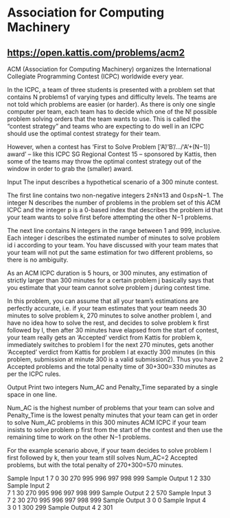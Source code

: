 # Association for Computing Machinery
## https://open.kattis.com/problems/acm2
ACM (Association for Computing Machinery) organizes the International Collegiate Programming Contest (ICPC) worldwide every year.

In the ICPC, a team of three students is presented with a problem set that contains N problems1 of varying types and difficulty levels. The teams are not told which problems are easier (or harder). As there is only one single computer per team, each team has to decide which one of the N! possible problem solving orders that the team wants to use. This is called the “contest strategy” and teams who are expecting to do well in an ICPC should use the optimal contest strategy for their team.

However, when a contest has ‘First to Solve Problem [‘A’/‘B’/.../‘A’+(N−1)] award’ – like this ICPC SG Regional Contest 15 – sponsored by Kattis, then some of the teams may throw the optimal contest strategy out of the window in order to grab the (smaller) award.

Input
The input describes a hypothetical scenario of a 300 minute contest.

The first line contains two non-negative integers 2≤N≤13 and 0≤p≤N−1. The integer N describes the number of problems in the problem set of this ACM ICPC and the integer p is a 0-based index that describes the problem id that your team wants to solve first before attempting the other N−1 problems.

The next line contains N integers in the range between 1 and 999, inclusive. Each integer i describes the estimated number of minutes to solve problem id i according to your team. You have discussed with your team mates that your team will not put the same estimation for two different problems, so there is no ambiguity.

As an ACM ICPC duration is 5 hours, or 300 minutes, any estimation of strictly larger than 300 minutes for a certain problem j basically says that you estimate that your team cannot solve problem j during contest time.

In this problem, you can assume that all your team’s estimations are perfectly accurate, i.e. if your team estimates that your team needs 30 minutes to solve problem k, 270 minutes to solve another problem l, and have no idea how to solve the rest, and decides to solve problem k first followed by l, then after 30 minutes have elapsed from the start of contest, your team really gets an ‘Accepted’ verdict from Kattis for problem k, immediately switches to problem l for the next 270 minutes, gets another ‘Accepted’ verdict from Kattis for problem l at exactly 300 minutes (in this problem, submission at minute 300 is a valid submission2). Thus you have 2 Accepted problems and the total penalty time of 30+300=330 minutes as per the ICPC rules.

Output
Print two integers Num_AC and Penalty_Time separated by a single space in one line.

Num_AC is the highest number of problems that your team can solve and Penalty_Time is the lowest penalty minutes that your team can get in order to solve Num_AC problems in this 300 minutes ACM ICPC if your team insists to solve problem p first from the start of the contest and then use the remaining time to work on the other N−1 problems.

For the example scenario above, if your team decides to solve problem l first followed by k, then your team still solves Num_AC=2 Accepted problems, but with the total penalty of 270+300=570 minutes.

Sample Input 1
7 0
30 270 995 996 997 998 999
Sample Output 1
2 330
Sample Input 2	
7 1
30 270 995 996 997 998 999
Sample Output 2
2 570
Sample Input 3	
7 2
30 270 995 996 997 998 999
Sample Output 3
0 0
Sample Input 4	
3 0
1 300 299
Sample Output 4
2 301